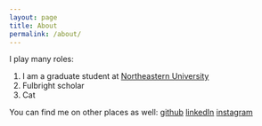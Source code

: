 ```yaml
---
layout: page
title: About
permalink: /about/
---
```


I play many roles:
1. I am a graduate student at [Northeastern University](ccis.northeastern.edu)
2. Fulbright scholar
3. Cat

You can find me on other places as well:
[github](github.com/prdx) 
[linkedIn](https://www.linkedin.com/in/bagustrihatmaja/)
[instagram](https://www.instagram.com/bagustrihatmaja/)


